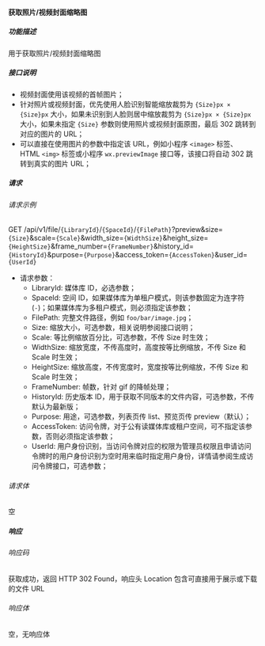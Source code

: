 #### 获取照片/视频封面缩略图

##### 功能描述

用于获取照片/视频封面缩略图

##### 接口说明

- 视频封面使用该视频的首帧图片；
- 针对照片或视频封面，优先使用人脸识别智能缩放裁剪为 `{Size}px × {Size}px` 大小，如果未识别到人脸则居中缩放裁剪为 `{Size}px × {Size}px` 大小，如果未指定 `{Size}` 参数则使用照片或视频封面原图，最后 302 跳转到对应的图片的 URL；
- 可以直接在使用图片的参数中指定该 URL，例如小程序 `<image>` 标签、 HTML `<img>` 标签或小程序 `wx.previewImage` 接口等，该接口将自动 302 跳转到真实的图片 URL；

##### 请求

###### 请求示例  

GET /api/v1/file/`{LibraryId}`/`{SpaceId}`/`{FilePath}`?preview&size=`{Size}`&scale=`{Scale}`&width_size=`{WidthSize}`&height_size=`{HeightSize}`&frame_number=`{FrameNumber}`&history_id=`{HistoryId}`&purpose=`{Purpose}`&access_token=`{AccessToken}`&user_id=`{UserId}`

- 请求参数：
    - LibraryId: 媒体库 ID，必选参数；
    - SpaceId: 空间 ID，如果媒体库为单租户模式，则该参数固定为连字符(`-`)；如果媒体库为多租户模式，则必须指定该参数；
    - FilePath: 完整文件路径，例如 `foo/bar/image.jpg`；
    - Size: 缩放大小，可选参数，相关说明参阅接口说明；
    - Scale: 等比例缩放百分比，可选参数，不传 Size 时生效；
    - WidthSize: 缩放宽度，不传高度时，高度按等比例缩放，不传 Size 和 Scale 时生效；
    - HeightSize: 缩放高度，不传宽度时，宽度按等比例缩放，不传 Size 和 Scale 时生效；
    - FrameNumber: 帧数，针对 gif 的降帧处理；
    - HistoryId: 历史版本 ID，用于获取不同版本的文件内容，可选参数，不传默认为最新版；
    - Purpose: 用途，可选参数，列表页传 list、预览页传 preview（默认）；
    - AccessToken: 访问令牌，对于公有读媒体库或租户空间，可不指定该参数，否则必须指定该参数；
    - UserId: 用户身份识别，当访问令牌对应的权限为管理员权限且申请访问令牌时的用户身份识别为空时用来临时指定用户身份，详情请参阅生成访问令牌接口，可选参数；

###### 请求体

空

##### 响应

###### 响应码

获取成功，返回 HTTP 302 Found，响应头 Location 包含可直接用于展示或下载的文件 URL

###### 响应体

空，无响应体
